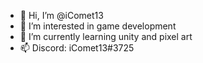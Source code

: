 - 👋 Hi, I’m @iComet13
- 👀 I’m interested in game development
- 🌱 I’m currently learning unity and pixel art
- 📫 Discord: iComet13#3725
